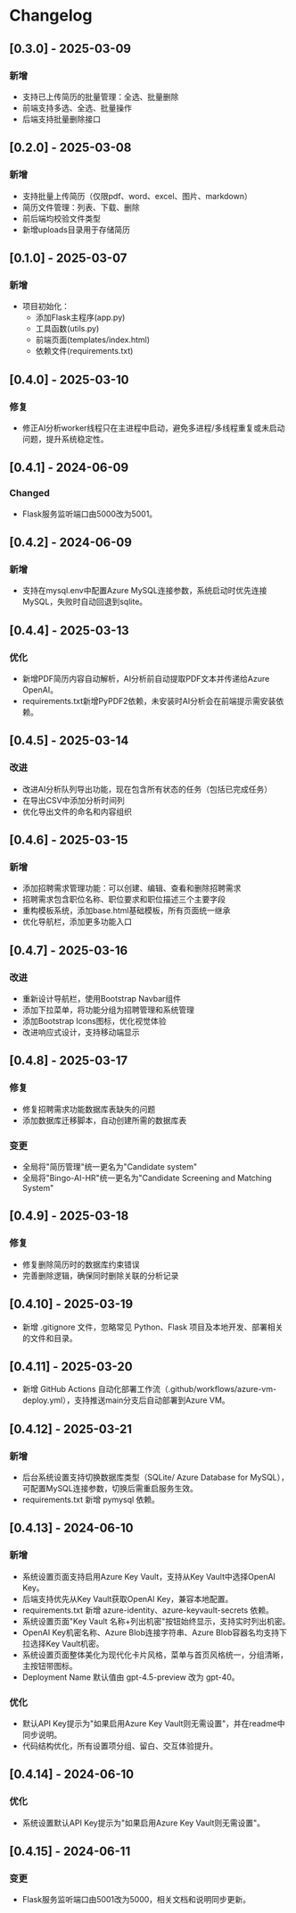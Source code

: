 # Changelog

## [0.3.0] - 2025-03-09
### 新增
- 支持已上传简历的批量管理：全选、批量删除
- 前端支持多选、全选、批量操作
- 后端支持批量删除接口

## [0.2.0] - 2025-03-08
### 新增
- 支持批量上传简历（仅限pdf、word、excel、图片、markdown）
- 简历文件管理：列表、下载、删除
- 前后端均校验文件类型
- 新增uploads目录用于存储简历

## [0.1.0] - 2025-03-07
### 新增
- 项目初始化：
  - 添加Flask主程序(app.py)
  - 工具函数(utils.py)
  - 前端页面(templates/index.html)
  - 依赖文件(requirements.txt)

## [0.4.0] - 2025-03-10
### 修复
- 修正AI分析worker线程只在主进程中启动，避免多进程/多线程重复或未启动问题，提升系统稳定性。

## [0.4.1] - 2024-06-09
### Changed
- Flask服务监听端口由5000改为5001。

## [0.4.2] - 2024-06-09
### 新增
- 支持在mysql.env中配置Azure MySQL连接参数，系统启动时优先连接MySQL，失败时自动回退到sqlite。

## [0.4.4] - 2025-03-13
### 优化
- 新增PDF简历内容自动解析，AI分析前自动提取PDF文本并传递给Azure OpenAI。
- requirements.txt新增PyPDF2依赖，未安装时AI分析会在前端提示需安装依赖。

## [0.4.5] - 2025-03-14
### 改进
- 改进AI分析队列导出功能，现在包含所有状态的任务（包括已完成任务）
- 在导出CSV中添加分析时间列
- 优化导出文件的命名和内容组织

## [0.4.6] - 2025-03-15
### 新增
- 添加招聘需求管理功能：可以创建、编辑、查看和删除招聘需求
- 招聘需求包含职位名称、职位要求和职位描述三个主要字段
- 重构模板系统，添加base.html基础模板，所有页面统一继承
- 优化导航栏，添加更多功能入口

## [0.4.7] - 2025-03-16
### 改进
- 重新设计导航栏，使用Bootstrap Navbar组件
- 添加下拉菜单，将功能分组为招聘管理和系统管理
- 添加Bootstrap Icons图标，优化视觉体验
- 改进响应式设计，支持移动端显示

## [0.4.8] - 2025-03-17
### 修复
- 修复招聘需求功能数据库表缺失的问题
- 添加数据库迁移脚本，自动创建所需的数据库表
### 变更
- 全局将"简历管理"统一更名为"Candidate system"
- 全局将"Bingo-AI-HR"统一更名为"Candidate Screening and Matching System"

## [0.4.9] - 2025-03-18
### 修复
- 修复删除简历时的数据库约束错误
- 完善删除逻辑，确保同时删除关联的分析记录

## [0.4.10] - 2025-03-19
- 新增 .gitignore 文件，忽略常见 Python、Flask 项目及本地开发、部署相关的文件和目录。

## [0.4.11] - 2025-03-20
- 新增 GitHub Actions 自动化部署工作流（.github/workflows/azure-vm-deploy.yml），支持推送main分支后自动部署到Azure VM。

## [0.4.12] - 2025-03-21
### 新增
- 后台系统设置支持切换数据库类型（SQLite/ Azure Database for MySQL），可配置MySQL连接参数，切换后需重启服务生效。
- requirements.txt 新增 pymysql 依赖。

## [0.4.13] - 2024-06-10
### 新增
- 系统设置页面支持启用Azure Key Vault，支持从Key Vault中选择OpenAI Key。
- 后端支持优先从Key Vault获取OpenAI Key，兼容本地配置。
- requirements.txt 新增 azure-identity、azure-keyvault-secrets 依赖。
- 系统设置页面"Key Vault 名称+列出机密"按钮始终显示，支持实时列出机密。
- OpenAI Key机密名称、Azure Blob连接字符串、Azure Blob容器名均支持下拉选择Key Vault机密。
- 系统设置页面整体美化为现代化卡片风格，菜单与首页风格统一，分组清晰，主按钮带图标。
- Deployment Name 默认值由 gpt-4.5-preview 改为 gpt-40。
### 优化
- 默认API Key提示为"如果启用Azure Key Vault则无需设置"，并在readme中同步说明。
- 代码结构优化，所有设置项分组、留白、交互体验提升。

## [0.4.14] - 2024-06-10
### 优化
- 系统设置默认API Key提示为"如果启用Azure Key Vault则无需设置"。

## [0.4.15] - 2024-06-11
### 变更
- Flask服务监听端口由5001改为5000，相关文档和说明同步更新。 
